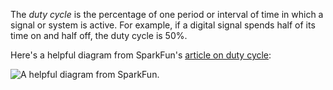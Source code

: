 The *duty cycle* is the percentage of one period or interval of time in which a signal or system is active. For example, if a digital signal spends half of its time on and half off, the duty cycle is 50%.

Here's a helpful diagram from SparkFun's [article on duty cycle](https://learn.sparkfun.com/tutorials/pulse-width-modulation/duty-cycle):

![A helpful diagram from SparkFun.](https://cdn.sparkfun.com/assets/f/9/c/8/a/512e869bce395fbc64000002.JPG)